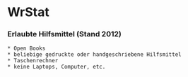 WrStat
======

### Erlaubte Hilfsmittel (Stand 2012)

	* Open Books
	* beliebige gedruckte oder handgeschriebene Hilfsmittel
	* Taschenrechner
	* keine Laptops, Computer, etc.